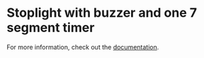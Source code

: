 # Stoplight with buzzer and one 7 segment timer

For more information, check out the [documentation](https://drive.google.com/drive/folders/1yRPe88xFW2bZm65Nrmrz0vWIfyw7nNZU?usp=sharing).
